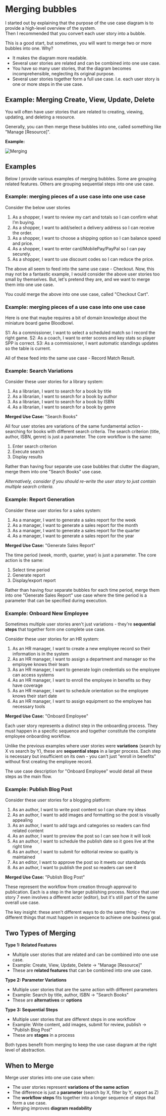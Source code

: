 # Merging bubbles

I started out by explaining that the purpose of the use case diagram is to provide a high-level overview of the system.\
Then I recommended that you convert each user story into a bubble.

This is a good start, but sometimes, you will want to merge two or more bubbles into one. Why?

- It makes the diagram more readable.
- Several user stories are related and can be combined into one use case.
- You have so many user stories, that the diagram becomes incomprehensible, neglecting its original purpose.
- Several user stories together form a full use case. I.e. each user story is one or more steps in the use case.

## Example: Merging Create, View, Update, Delete

You will often have user stories that are related to creating, viewing, updating, and deleting a resource.

Generally, you can then merge these bubbles into one, called something like "Manage [Resource]".

**Example:**

![Merging](Resources/MergingBubbles.png)


## Examples

Below I provide various examples of merging bubbles. Some are grouping related features. Others are grouping sequential steps into one use case.

### Example: merging pieces of a use case into one use case

Consider the below user stories

1. As a shopper, I want to review my cart and totals so I can confirm what I’m buying.
2. As a shopper, I want to add/select a delivery address so I can receive the order.
3. As a shopper, I want to choose a shipping option so I can balance speed and price.
4. As a shopper, I want to enter card/MobilePay/PayPal so I can pay securely.
5. As a shopper, I want to use discount codes so I can reduce the price.

The above all seem to feed into the same use case - Checkout. Now, this may not be a fantastic example, I would consider the above user stories too small by themselves. But, let's pretend they are, and we want to merge them into one use case.

You could merge the above into one use case, called "Checkout Cart".

### Example: merging pieces of a use case into one use case

Here is one that maybe requires a bit of domain knowledge about the miniature board game Bloodbowl.

S1: As a commissioner, I want to select a scheduled match so I record the right game.
S2: As a coach, I want to enter scores and key stats so player SPP is correct.
S3: As a commissioner, I want automatic standings updates so the table is current.

All of these feed into the same use case - Record Match Result.

### Example: Search Variations

Consider these user stories for a library system:

1. As a librarian, I want to search for a book by title
2. As a librarian, I want to search for a book by author
3. As a librarian, I want to search for a book by ISBN
4. As a librarian, I want to search for a book by genre

**Merged Use Case:** "Search Books"

All four user stories are variations of the same fundamental action - searching for books with different search criteria. The search criterion (title, author, ISBN, genre) is just a parameter. The core workflow is the same:
1. Enter search criterion
2. Execute search
3. Display results

Rather than having four separate use case bubbles that clutter the diagram, merge them into one "Search Books" use case.

_Alternatively, consider if you should re-write the user story to just contain multiple search criteria._

### Example: Report Generation

Consider these user stories for a sales system:

1. As a manager, I want to generate a sales report for the week
2. As a manager, I want to generate a sales report for the month
3. As a manager, I want to generate a sales report for the quarter
4. As a manager, I want to generate a sales report for the year

**Merged Use Case:** "Generate Sales Report"

The time period (week, month, quarter, year) is just a parameter. The core action is the same:
1. Select time period
2. Generate report
3. Display/export report

Rather than having four separate bubbles for each time period, merge them into one "Generate Sales Report" use case where the time period is a parameter that can be specified during execution.


### Example: Onboard New Employee

Sometimes multiple user stories aren't just variations - they're **sequential steps** that together form one complete use case.

Consider these user stories for an HR system:

1. As an HR manager, I want to create a new employee record so their information is in the system
2. As an HR manager, I want to assign a department and manager so the employee knows their team
3. As an HR manager, I want to generate login credentials so the employee can access systems
4. As an HR manager, I want to enroll the employee in benefits so they have coverage
5. As an HR manager, I want to schedule orientation so the employee knows their start date
6. As an HR manager, I want to assign equipment so the employee has necessary tools

**Merged Use Case:** "Onboard Employee"

Each user story represents a distinct step in the onboarding process. They must happen in a specific sequence and together constitute the complete employee onboarding workflow. 

Unlike the previous examples where user stories were **variations** (search by X vs search by Y), these are **sequential steps** in a larger process. Each step is necessary but insufficient on its own - you can't just "enroll in benefits" without first creating the employee record.

The use case description for "Onboard Employee" would detail all these steps as the main flow.

### Example: Publish Blog Post

Consider these user stories for a blogging platform:

1. As an author, I want to write post content so I can share my ideas
2. As an author, I want to add images and formatting so the post is visually appealing
3. As an author, I want to add tags and categories so readers can find related content
4. As an author, I want to preview the post so I can see how it will look
5. As an author, I want to schedule the publish date so it goes live at the right time
6. As an author, I want to submit for editorial review so quality is maintained
7. As an editor, I want to approve the post so it meets our standards
8. As an author, I want to publish the post so readers can see it

**Merged Use Case:** "Publish Blog Post"

These represent the workflow from creation through approval to publication. Each is a step in the larger publishing process. Notice that user story 7 even involves a different actor (editor), but it's still part of the same overall use case.

The key insight: these aren't different ways to do the same thing - they're different things that must happen in sequence to achieve one business goal.

## Two Types of Merging

**Type 1: Related Features**
- Multiple user stories that are related and can be combined into one use case.
- Example: Create, View, Update, Delete → "Manage [Resource]"
- These are **related features** that can be combined into one use case.

**Type 2: Parameter Variations**
- Multiple user stories that are the same action with different parameters
- Example: Search by title, author, ISBN → "Search Books"
- These are **alternatives** or **options**

**Type 3: Sequential Steps**
- Multiple user stories that are different steps in one workflow
- Example: Write content, add images, submit for review, publish → "Publish Blog Post"
- These are **stages** in a process

Both types benefit from merging to keep the use case diagram at the right level of abstraction.


## When to Merge

Merge user stories into one use case when:
- The user stories represent **variations of the same action**
- The difference is just a **parameter** (search by X, filter by Y, export as Z)
- The **workflow steps** fits together into a longer sequence of steps that form a use case.
- Merging improves **diagram readability**
